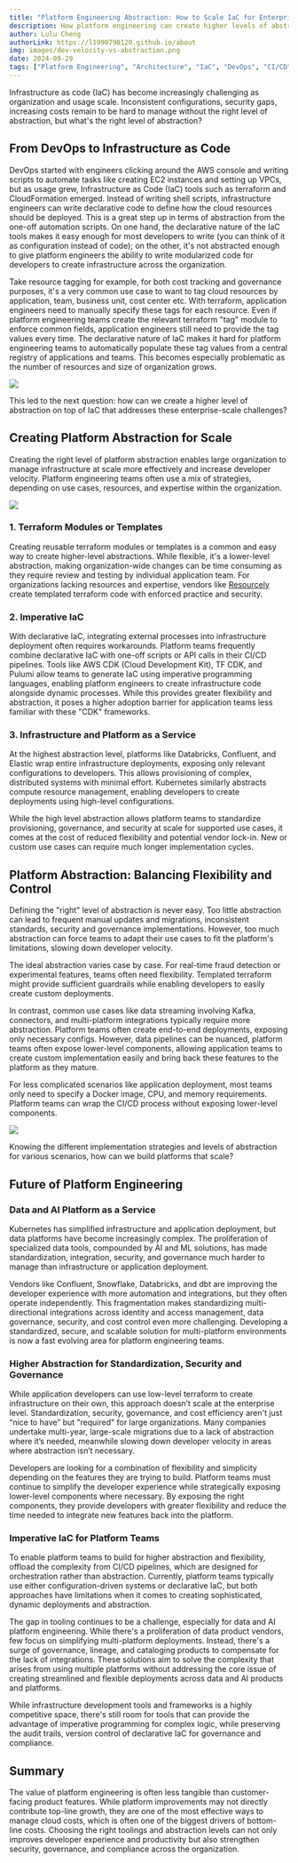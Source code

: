 ```yaml
---
title: "Platform Engineering Abstraction: How to Scale IaC for Enterprise"
description: How platform engineering can create higher levels of abstraction to ensure security, governance, and compliance at scale, while still give developers the flexibility to build and iterate quickly.
author: Lulu Cheng
authorLink: https://l1990790120.github.io/about
img: images/dev-velocity-vs-abstraction.png
date: 2024-09-29
tags: ["Platform Engineering", "Architecture", "IaC", "DevOps", "CI/CD", "Scalability"]
---
```


Infrastructure as code (IaC) has become increasingly challenging as organization and usage scale. Inconsistent configurations, security gaps, increasing costs remain to be hard to manage without the right level of abstraction, but what's the right level of abstraction?

## From DevOps to Infrastructure as Code

DevOps started with engineers clicking around the AWS console and writing scripts to automate tasks like creating EC2 instances and setting up VPCs, but as usage grew, Infrastructure as Code (IaC) tools such as terraform and CloudFormation emerged. Instead of writing shell scripts, infrastructure engineers can write declarative code to define how the cloud resources should be deployed. This is a great step up in terms of abstraction from the one-off automation scripts. On one hand, the declarative nature of the IaC tools makes it easy enough for most developers to write (you can think of it as configuration instead of code); on the other, it's not abstracted enough to give platform engineers the ability to write modularized code for developers to create infrastructure across the organization.

Take resource tagging for example, for both cost tracking and governance purposes, it's a very common use case to want to tag cloud resources by application, team, business unit, cost center etc. With terraform, application engineers need to manually specify these tags for each resource. Even if platform engineering teams create the relevant terraform "tag" module to enforce common fields, application engineers still need to provide the tag values every time. The declarative nature of IaC makes it hard for platform engineering teams to automatically populate these tag values from a central registry of applications and teams. This becomes especially problematic as the number of resources and size of organization grows.

![](images/dev-velocity-vs-abstraction.png)

This led to the next question: how can we create a higher level of abstraction on top of IaC that addresses these enterprise-scale challenges?

## Creating Platform Abstraction for Scale

Creating the right level of platform abstraction enables large organization to manage infrastructure at scale more effectively and increase developer velocity. Platform engineering teams often use a mix of strategies, depending on use cases, resources, and expertise within the organization.

![](images/platform-approach-abstraciton-level.png)

### 1. Terraform Modules or Templates

Creating reusable terraform modules or templates is a common and easy way to create higher-level abstractions. While flexible, it's a lower-level abstraction, making organization-wide changes can be time consuming as they require review and testing by individual application team. For organizations lacking resources and expertise, vendors like [Resourcely](https://www.resourcely.io/) create templated terraform code with enforced practice and security.

### 2. Imperative IaC

With declarative IaC, integrating external processes into infrastructure deployment often requires workarounds. Platform teams frequently combine declarative IaC with one-off scripts or API calls in their CI/CD pipelines. Tools like AWS CDK (Cloud Development Kit), TF CDK, and Pulumi allow teams to generate IaC using imperative programming languages, enabling platform engineers to create infrastructure code alongside dynamic processes. While this provides greater flexibility and abstraction, it poses a higher adoption barrier for application teams less familiar with these "CDK" frameworks.

### 3. Infrastructure and Platform as a Service

At the highest abstraction level, platforms like Databricks, Confluent, and Elastic wrap entire infrastructure deployments, exposing only relevant configurations to developers. This allows provisioning of complex, distributed systems with minimal effort. Kubernetes similarly abstracts compute resource management, enabling developers to create deployments using high-level configurations.

While the high level abstraction allows platform teams to standardize provisioning, governance, and security at scale for supported use cases, it comes at the cost of reduced flexibility and potential vendor lock-in. New or custom use cases can require much longer implementation cycles.

## Platform Abstraction: Balancing Flexibility and Control

Defining the "right" level of abstraction is never easy. Too little abstraction can lead to frequent manual updates and migrations, inconsistent standards, security and governance implementations. However, too much abstraction can force teams to adapt their use cases to fit the platform's limitations, slowing down developer velocity.

The ideal abstraction varies case by case. For real-time fraud detection or experimental features, teams often need flexibility. Templated terraform might provide sufficient guardrails while enabling developers to easily create custom deployments.

In contrast, common use cases like data streaming involving Kafka, connectors, and multi-platform integrations typically require more abstraction. Platform teams often create end-to-end deployments, exposing only necessary configs. However, data pipelines can be nuanced, platform teams often expose lower-level components, allowing application teams to create custom implementation easily and bring back these features to the platform as they mature.

For less complicated scenarios like application deployment, most teams only need to specify a Docker image, CPU, and memory requirements. Platform teams can wrap the CI/CD process without exposing lower-level components.

![](images/abstraction-vs-complexity.png)

Knowing the different implementation strategies and levels of abstraction for various scenarios, how can we build platforms that scale?

## Future of Platform Engineering

### Data and AI Platform as a Service

Kubernetes has simplified infrastructure and application deployment, but data platforms have become increasingly complex. The proliferation of specialized data tools, compounded by AI and ML solutions, has made standardization, integration, security, and governance much harder to manage than infrastructure or application deployment.

Vendors like Confluent, Snowflake, Databricks, and dbt are improving the developer experience with more automation and integrations, but they often operate independently. This fragmentation makes standardizing multi-directional integrations across identity and access management, data governance, security, and cost control even more challenging. Developing a standardized, secure, and scalable solution for multi-platform environments is now a fast evolving area for platform engineering teams.

### Higher Abstraction for Standardization, Security and Governance

While application developers can use low-level terraform to create infrastructure on their own, this approach doesn’t scale at the enterprise level. Standardization, security, governance, and cost efficiency aren't just “nice to have” but "required" for large organizations. Many companies undertake multi-year, large-scale migrations due to a lack of abstraction where it’s needed, meanwhile slowing down developer velocity in areas where abstraction isn’t necessary.

Developers are looking for a combination of flexibility and simplicity depending on the features they are trying to build. Platform teams must continue to simplify the developer experience while strategically exposing lower-level components where necessary. By exposing the right components, they provide developers with greater flexibility and reduce the time needed to integrate new features back into the platform.

### Imperative IaC for Platform Teams

To enable platform teams to build for higher abstraction and flexibility, offload the complexity from CI/CD pipelines, which are designed for orchestration rather than abstraction. Currently, platform teams typically use either configuration-driven systems or declarative IaC, but both approaches have limitations when it comes to creating sophisticated, dynamic deployments and abstraction.

The gap in tooling continues to be a challenge, especially for data and AI platform engineering. While there's a proliferation of data product vendors, few focus on simplifying multi-platform deployments. Instead, there's a surge of governance, lineage, and cataloging products to compensate for the lack of integrations. These solutions aim to solve the complexity that arises from using multiple platforms without addressing the core issue of creating streamlined and flexible deployments across data and AI products and platforms.

While infrastructure development tools and frameworks is a highly competitive space, there's still room for tools that can provide the advantage of imperative programming for complex logic, while preserving the audit trails, version control of declarative IaC for governance and compliance.

## Summary

The value of platform engineering is often less tangible than customer-facing product features. While platform improvements may not directly contribute top-line growth, they are one of the most effective ways to manage cloud costs, which is often one of the biggest drivers of bottom-line costs. Choosing the right toolings and abstraction levels can not only improves developer experience and productivity but also strengthen security, governance, and compliance across the organization.
